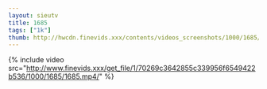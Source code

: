 ```yaml
--- 
layout: sieutv
title: 1685
tags: ["1k"]
thumb: http://hwcdn.finevids.xxx/contents/videos_screenshots/1000/1685/preview.mp4.jpg
---
```

{% include video src="http://www.finevids.xxx/get_file/1/70269c3642855c339956f6549422b536/1000/1685/1685.mp4/" %} 
